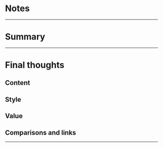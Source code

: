 # Notes

---

# Summary

---

# Final thoughts
## Content
## Style
## Value
## Comparisons and links

---